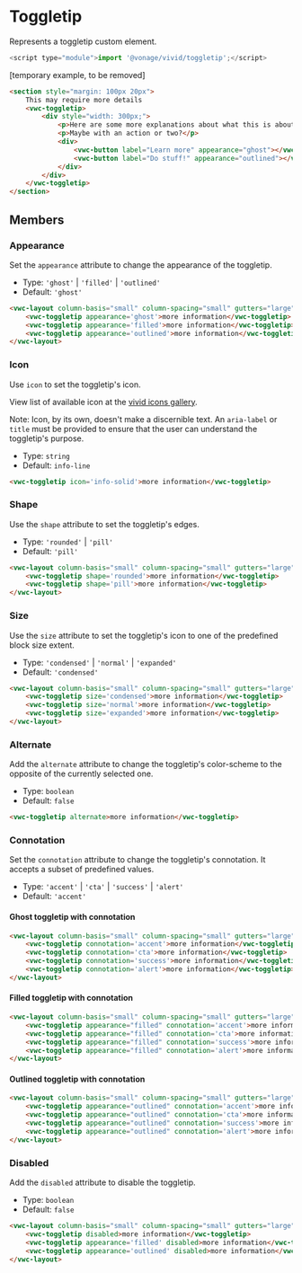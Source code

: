 # Toggletip

Represents a toggletip custom element.

```js
<script type="module">import '@vonage/vivid/toggletip';</script>
```

[temporary example, to be removed]

```html preview full
<section style="margin: 100px 20px">
	This may require more details
	<vwc-toggletip>
		<div style="width: 300px;">
			<p>Here are some more explanations about what this is about and what you want to do.</p>
			<p>Maybe with an action or two?</p>
			<div>
				<vwc-button label="Learn more" appearance="ghost"></vwc-button>
				<vwc-button label="Do stuff!" appearance="outlined"></vwc-button>
			</div>
		</div>
	</vwc-toggletip>
</section>
```

## Members

### Appearance

Set the `appearance` attribute to change the appearance of the toggletip.

- Type: `'ghost'` | `'filled'` | `'outlined'`
- Default: `'ghost'`

```html preview
<vwc-layout column-basis="small" column-spacing="small" gutters="large">
	<vwc-toggletip appearance='ghost'>more information</vwc-toggletip>
	<vwc-toggletip appearance='filled'>more information</vwc-toggletip>
	<vwc-toggletip appearance='outlined'>more information</vwc-toggletip>
</vwc-layout>
```

### Icon

Use `icon` to set the toggletip's icon.

View list of available icon at the [vivid icons gallery](https://icons.vivid.vonage.com).

Note: Icon, by its own, doesn't make a discernible text. An `aria-label` or `title` must be provided to ensure that the user can understand the toggletip's purpose.

- Type: `string`
- Default: `info-line`

```html preview center
<vwc-toggletip icon='info-solid'>more information</vwc-toggletip>
```

### Shape

Use the `shape` attribute to set the toggletip's edges.

- Type: `'rounded'` | `'pill'`
- Default: `'pill'`

```html preview
<vwc-layout column-basis="small" column-spacing="small" gutters="large">
	<vwc-toggletip shape='rounded'>more information</vwc-toggletip>
	<vwc-toggletip shape='pill'>more information</vwc-toggletip>
</vwc-layout>
```

### Size

Use the `size` attribute to set the toggletip's icon to one of the predefined block size extent.

- Type: `'condensed'` | `'normal'` | `'expanded'`
- Default: `'condensed'`

```html preview
<vwc-layout column-basis="small" column-spacing="small" gutters="large">
	<vwc-toggletip size='condensed'>more information</vwc-toggletip>
	<vwc-toggletip size='normal'>more information</vwc-toggletip>
	<vwc-toggletip size='expanded'>more information</vwc-toggletip>
</vwc-layout>
```

### Alternate

Add the `alternate` attribute to change the toggletip's color-scheme to the opposite of the currently selected one.

- Type: `boolean`
- Default: `false`

```html preview center
<vwc-toggletip alternate>more information</vwc-toggletip>
```

### Connotation

Set the `connotation` attribute to change the toggletip's connotation.
It accepts a subset of predefined values.

- Type: `'accent'` | `'cta'` | `'success'` | `'alert'`
- Default: `'accent'`

#### Ghost toggletip with connotation

```html preview
<vwc-layout column-basis="small" column-spacing="small" gutters="large">
	<vwc-toggletip connotation='accent'>more information</vwc-toggletip>
	<vwc-toggletip connotation='cta'>more information</vwc-toggletip>
	<vwc-toggletip connotation='success'>more information</vwc-toggletip>
	<vwc-toggletip connotation='alert'>more information</vwc-toggletip>
</vwc-layout>
```

#### Filled toggletip with connotation

```html preview
<vwc-layout column-basis="small" column-spacing="small" gutters="large">
	<vwc-toggletip appearance="filled" connotation='accent'>more information</vwc-toggletip>
	<vwc-toggletip appearance="filled" connotation='cta'>more information</vwc-toggletip>
	<vwc-toggletip appearance="filled" connotation='success'>more information</vwc-toggletip>
	<vwc-toggletip appearance="filled" connotation='alert'>more information</vwc-toggletip>
</vwc-layout>
```

#### Outlined toggletip with connotation

```html preview
<vwc-layout column-basis="small" column-spacing="small" gutters="large">
	<vwc-toggletip appearance="outlined" connotation='accent'>more information</vwc-toggletip>
	<vwc-toggletip appearance="outlined" connotation='cta'>more information</vwc-toggletip>
	<vwc-toggletip appearance="outlined" connotation='success'>more information</vwc-toggletip>
	<vwc-toggletip appearance="outlined" connotation='alert'>more information</vwc-toggletip>
</vwc-layout>
```

### Disabled

Add the `disabled` attribute to disable the toggletip.

- Type: `boolean`
- Default: `false`

```html preview
<vwc-layout column-basis="small" column-spacing="small" gutters="large">
	<vwc-toggletip disabled>more information</vwc-toggletip>
	<vwc-toggletip appearance='filled' disabled>more information</vwc-toggletip>
	<vwc-toggletip appearance='outlined' disabled>more information</vwc-toggletip>
</vwc-layout>
```
